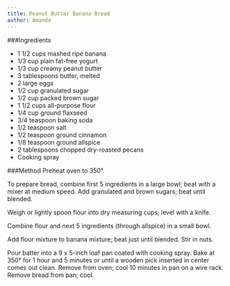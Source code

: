 ```yaml
---
title: Peanut Butter Banana Bread
author: Amanda
---
```


###Ingredients
* 1 1/2 cups mashed ripe banana
* 1/3 cup plain fat-free yogurt
* 1/3 cup creamy peanut butter
* 3 tablespoons butter, melted
* 2 large eggs
* 1/2 cup granulated sugar
* 1/2 cup packed brown sugar
* 1 1/2 cups all-purpose flour
* 1/4 cup ground flaxseed
* 3/4 teaspoon baking soda
* 1/2 teaspoon salt
* 1/2 teaspoon ground cinnamon
* 1/8 teaspoon ground allspice
* 2 tablespoons chopped dry-roasted pecans
* Cooking spray

###Method
Preheat oven to 350°.

To prepare bread, combine first 5 ingredients in a large bowl; beat with a mixer at medium speed. Add granulated and brown sugars; beat until blended.

Weigh or lightly spoon flour into dry measuring cups; level with a knife.

Combine flour and next 5 ingredients (through allspice) in a small bowl.

Add flour mixture to banana mixture; beat just until blended. Stir in nuts.

Pour batter into a 9 x 5-inch loaf pan coated with cooking spray. Bake at 350° for 1 hour and 5 minutes or until a wooden pick inserted in center comes out clean. Remove from oven; cool 10 minutes in pan on a wire rack. Remove bread from pan; cool.
